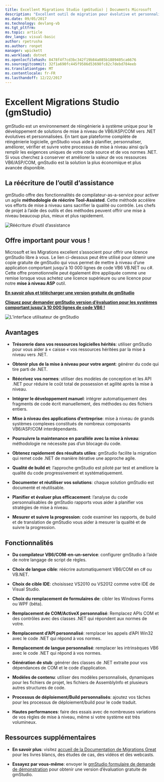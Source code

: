 ```yaml
---
title: Excellent Migrations Studio (gmStudio) | Documents Microsoft
description: "Excellent outil de migration pour évolutive et personnalisé VB6/ASP/COM pour les solutions de mise à niveau de .NET"
ms.date: 09/05/2017
ms.technology: devlang-vb
ms.tgt_pltfrm: 
ms.topic: article
dev_langs: visual-basic
author: rpetrusha
ms.author: ronpet
manager: wpickett
ms.workload: dotnet
ms.openlocfilehash: 8478f4f7cd3bc342f19b84a085b1889405ca6676
ms.sourcegitcommit: 32f1a690fc445f9586d53698fc82c7debd784eeb
ms.translationtype: MT
ms.contentlocale: fr-FR
ms.lasthandoff: 12/22/2017
---
```

# <a name="great-migrations-studio-gmstudio"></a>Excellent Migrations Studio (gmStudio)

gmStudio est un environnement de réingénierie à système unique pour le développement de solutions de mise à niveau de VB6/ASP/COM vers .NET évolutives et personnalisées. En tant que plateforme complète de réingénierie logicielle, gmStudio vous aide à planifier, personnaliser, améliorer, vérifier et suivre votre processus de mise à niveau ainsi qu’à remplir les exigences uniques de votre code source et de vos normes .NET.  Si vous cherchez à conserver et améliorer la valeur de vos ressources VB6/ASP/COM, gmStudio est la solution la plus économique et plus avancée disponible. 

## <a name="the-tool-assisted-rewrite"></a>La réécriture de l’outil d’assistance

gmStudio offre des fonctionnalités de compilateur-as-a-service pour activer un agile **méthodologie de réécrire Tool-Assisted**. Cette méthode accélère vos efforts de mise à niveau sans sacrifier la qualité ou contrôle. Les chefs de projet à l’aide des outils et des méthodes peuvent offrir une mise à niveau beaucoup plus, mieux et plus rapidement.

![Réécriture d’outil d’assistance](./media/tool-assisted-rewrite.png) 

## <a name="important-offer-for-you"></a>Offre important pour vous !

Microsoft et les Migrations excellent s’associent pour offrir une licence gmStudio libre à vous. Le lien ci-dessous peut être utilisé pour obtenir une copie gratuite de gmStudio qui vous permet de mettre à niveau d’une application comportant jusqu'à 10 000 lignes de code VB6 VB.NET ou c#. Cette offre promotionnelle peut également être appliquée comme une remise lorsque vous achetez une licence supérieure ou une licence pour notre **mise à niveau ASP** outil.

[**En savoir plus et télécharger une version gratuite de gmStudio**](http://www.greatmigrations.com/resources/gmstudio-promotion.aspx)

[**Cliquez pour demander gmStudio version d’évaluation pour les systèmes comportant jusqu'à 10 000 lignes de code VB6 !**](http://www.greatmigrations.com/resources/gmstudio-promotion.aspx)

![L’interface utilisateur de gmStudio](./media/gmstudio-ui.png) 

## <a name="benefits"></a>Avantages

- **Trésorerie dans vos ressources logicielles hérités**: utiliser gmStudio pour vous aider à « caisse « vos ressources héritées par la mise à niveau vers .NET.

- **Obtenir plus de la mise à niveau pour votre argent**: générer du code qui tire parti de .NET.

- **Réécrivez vos normes**: utiliser des modèles de conception et les API .NET pour réduire le coût total de possession et agilité après la mise à niveau.  

- **Intégrer le développement manuel**: intégrer automatiquement des fragments de code écrit manuellement, des méthodes ou des fichiers entiers. 

- **Mise à niveau des applications d’entreprise**: mise à niveau de grands systèmes complexes constitués de nombreux composants VB6/ASP/COM interdépendants.

- **Poursuivre la maintenance en parallèle avec la mise à niveau**: méthodologie ne nécessite pas d’un blocage du code.  

- **Obtenez rapidement des résultats utiles**: gmStudio facilite la migration qui remet code .NET de manière itérative une approche agile.
 
- **Qualité de build et**: l’approche gmStudio est piloté par test et améliore la qualité du code progressivement et systématiquement.

- **Documenter et réutiliser vos solutions**: chaque solution gmStudio est documenté et réutilisable.

- **Planifier et évaluer plus efficacement**: l’analyse du code personnalisables de gmStudio rapports vous aider à planifier vos stratégies de mise à niveau.

- **Mesurer et suivre la progression**: code examiner les rapports, de build et de translation de gmStudio vous aider à mesurer la qualité et de suivre la progression.

## <a name="features"></a>Fonctionnalités

- **Du compilateur VB6/COM-en-un-service**: configurer gmStudio à l’aide de notre langage de script de règles.

- **Choix de langue cible**: réécrire automatiquement VB6/COM en c# ou VB.NET.

- **Choix de cible IDE**: choisissez VS2010 ou VS2012 comme votre IDE de Visual Studio.

- **Choix du remplacement de formulaires de**: cibler les Windows Forms ou WPF (bêta).

- **Remplacement de COM/ActiveX personnalisé**: Remplacez APIs COM et des contrôles avec des classes .NET qui répondent aux normes de votre.

- **Remplacement d’API personnalisé**: remplacer les appels d’API Win32 avec le code .NET qui répond à vos normes.

- **Remplacement de langue personnalisé**: remplacer les intrinsèques VB6 avec le code .NET qui répond à vos normes.

- **Génération de stub**: générer des classes de .NET extraite pour vos dépendances de COM et le code d’application.

- **Modèles de contenu**: utiliser des modèles personnalisés, dynamiques pour les fichiers de projet, les fichiers de AssemblyInfo et plusieurs autres structures de code.

- **Processus de déploiement/Build personnalisés**: ajoutez vos tâches pour les processus de déploiement/build pour le code traduit.

- **Hautes performances**: faire des essais avec de nombreuses variations de vos règles de mise à niveau, même si votre système est très volumineux.

## <a name="additional-resources"></a>Ressources supplémentaires

- **En savoir plus**: visitez [accueil de la Documentation de Migrations Great](https://www.greatmigrations.com/resources/documentation.aspx) pour les livres blancs, des études de cas, des vidéos et des webcasts.

- **Essayez par vous-même**: envoyer le [gmStudio formulaire de demande de démonstration](http://www.greatmigrations.com/resources/gmstudio-promotion.aspx) pour obtenir une version d’évaluation gratuite de gmStudio.
  
